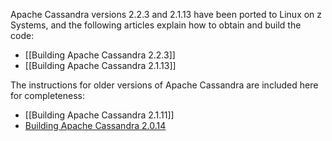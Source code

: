 <!---PACKAGE:Apache Cassandra--->
<!---DISTRO:SLES 12:2.x--->
<!---DISTRO:RHEL 7.1:2.x--->
<!---DISTRO:Ubuntu 16.x:2.x--->

Apache Cassandra versions 2.2.3 and 2.1.13 have been ported to Linux on z Systems, and the following articles explain how to obtain and build the code:

- [[Building Apache Cassandra 2.2.3]]
- [[Building Apache Cassandra 2.1.13]]

The instructions for older versions of Apache Cassandra are included here for completeness:

- [[Building Apache Cassandra 2.1.11]]
- [Building Apache Cassandra 2.0.14](https://github.com/linux-on-ibm-z/docs/wiki/Building-Cassandra?cm_mc_uid=98803393581314101778120&cm_mc_sid_50200000=1445360953)